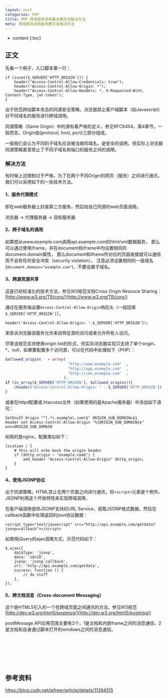 ```yaml
---
layout: post
categories: PHP
title: PHP 跨域服务调用基本概念及解决方法
meta: 跨域服务调用基本概念及解决方法
---
```

* content
{:toc}

## 正文

先看一个例子，入口脚本第一行：
```
if (isset($_SERVER['HTTP_ORIGIN'])) {
    header("Access-Control-Allow-Credentials: true");
    header("Access-Control-Allow-Origin: *");
    header("Access-Control-Allow-Headers: *, X-Requested-With, Content-Type, jwt-token");
}
```

出于防范跨站脚本攻击的同源安全策略，浏览器禁止客户端脚本（如Javascript）对不同域名的服务进行跨域调用。

同源策略（Same Origin）中的源有着严格的定义，参见RFC6454，第4章节。一般而言，Origin由{protocol, host, port}三部分组成。

一般我们会认为不同的子域名应该被当做同域名，是安全的调用，但实际上浏览器同源策略甚至禁止了不同子域名和端口的服务之间的调用。

### 解决方法

有时候上述限制过于严格，为了在两个不同Origin的网页（服务）之间进行通讯，我们可以采用如下的一些技术方法。

#### 1、服务代理模式

即在web服务器上封装第三方服务，然后给自己同源的web页面调用。

浏览器 -> 代理服务器 -> 目标服务器

#### 2、跨子域名的调用

如果想从www.example.com调用api.example.com的html/xml数据服务，
那么可以通过使用iframe，并在document和iframe中均设置相同的document.domain属性，
那么document和iframe所对应的页面直接就可以通信而不会有任何安全冲突（security violation），
注意必须设置相同的一级域名(`document.domain="example.com"`)，不要设置子域名。

#### 3、跨源资源共享

这是已经标准化的技术方法，参见W3规范文档Cross Origin Resouce Sharing：[http://www.w3.org/TR/cors/](http://www.w3.org/TR/cors/)

通过在服务端设置`Access-Control-Allow-Origin`响应头（一般回填`$_SERVER['HTTP_ORIGIN']`），

`header('Access-Control-Allow-Origin: '.$_SERVER['HTTP_ORIGIN']);`

来告诉浏览器该服务允许来自特定源的访问或者允许所有人访问。

尽管该规范支持使用origin list的形式，但实际浏览器实现只支持了单个origin、*、null，如果要配置多个访问源，可以在代码中处理如下（PHP）：
```php
$allowed_origins   = array(
                            "http://www.example.com"  ,
                            "http://app.example.com"  ,
                            "http://cms.example.com"  ,
                          );
if (in_array($_SERVER['HTTP_ORIGIN'], $allowed_origins)){  
    @header("Access-Control-Allow-Origin: " . $_SERVER['HTTP_ORIGIN']);
}
```

或者在httpd配置或.htaccess文件（如果使用的是Apache服务器）中添加如下语句：
```
SetEnvIf Origin "^(.*\.example\.com)$" ORIGIN_SUB_DOMAIN=$1
Header set Access-Control-Allow-Origin "%{ORIGIN_SUB_DOMAIN}e" env=ORIGIN_SUB_DOMAIN
```

如用的是nginx，配置类似如下：
```
location / {
    # this will echo back the origin header
    if ($http_origin ~ "example.com$") {
        add_header "Access-Control-Allow-Origin" $http_origin;
    }
}
```

#### 4、使用JSONP协议

出于同源策略，HTML禁止在两个页面之间进行通讯，但`<script>`元素是个例外，JSONP利用这个开放特性来实现跨域调用，

在客户端调用提供JSONP支持的URL Service，获取JSONP格式数据，然后在callback函数中处理返回的json协议数据：
```
<script type="text/javascript" src="http://api.example.com/getdata?jsonp=callback"></script>
```

如使用jQuery的ajax调用方式，示范代码如下：
```
$.ajax({
    dataType: 'jsonp',
    data: 'id=10',
    jsonp: 'jsonp_callback',
    url: 'http://api.example.com/getdata',
    success: function () {
        // do stuff
    },
});
```

#### 5、跨文档消息（Cross-document Messaging）

这个是HTML5引入的一个在跨域页面之间通讯的方法，参见W3规范 [http://dev.w3.org/html5/postmsg/](http://dev.w3.org/html5/postmsg/)

postMessage API应用范围主要有2个，1是文档和内嵌frame之间的消息通信，2是文档和自身通过脚本打开的windows之间的消息通信。

<br/><br/><br/><br/><br/>
## 参考资料

<https://blog.csdn.net/iefreer/article/details/11394515>